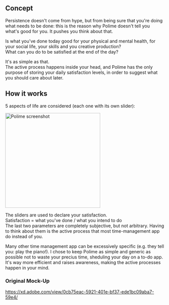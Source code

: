 ## Concept

Persistence doesn't come from hype, but from being sure that you're doing what needs to be done: this is the reason why Polime doesn't tell you what's good for you. It pushes you think about that. 

Is what you've done today good for your physical and mental health, for your social life, your skills and you creative production?  
What can you do to be satisfied at the end of the day? 

It's as simple as that.  
The active process happens inside your head, and Polime has the only purpose of storing your daily satisfaction levels, in order to suggest what you should care about later.

## How it works

5 aspects of life are considered (each one with its own slider):

<img src="https://user-images.githubusercontent.com/63930332/120335726-006dc480-c2f2-11eb-86b8-99015c3459fe.png" alt="Polime screenshot" width="300"/>

The sliders are used to declare your satisfaction.  
Satisfaction = what you've done / what you intend to do  
The last two parameters are completely subjective, but not arbitrary. Having to think about them is the active process that most time-management app do instead of you. 

Many other time management app can be excessively specific (e.g. they tell you: play the piano!). I chose to keep Polime as simple and generic as possible not to waste your precius time, sheduling your day on a to-do app. It's way more efficient and raises awareness, making the active processes happen in your mind.

### Original Mock-Up
https://xd.adobe.com/view/0cb75eac-5921-401e-bf37-ede1bc09aba7-59e4/

